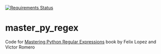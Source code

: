 [![Requirements Status](https://requires.io/github/lancelote/master_py_regex/requirements.svg?branch=master)](https://requires.io/github/lancelote/master_py_regex/requirements/?branch=master)

# master_py_regex

Code for [Mastering Python Regular Expressions](http://www.amazon.com/Mastering-Python-Regular-Expressions-Felix/dp/1783283157) book by Felix Lopez and Victor Romero
